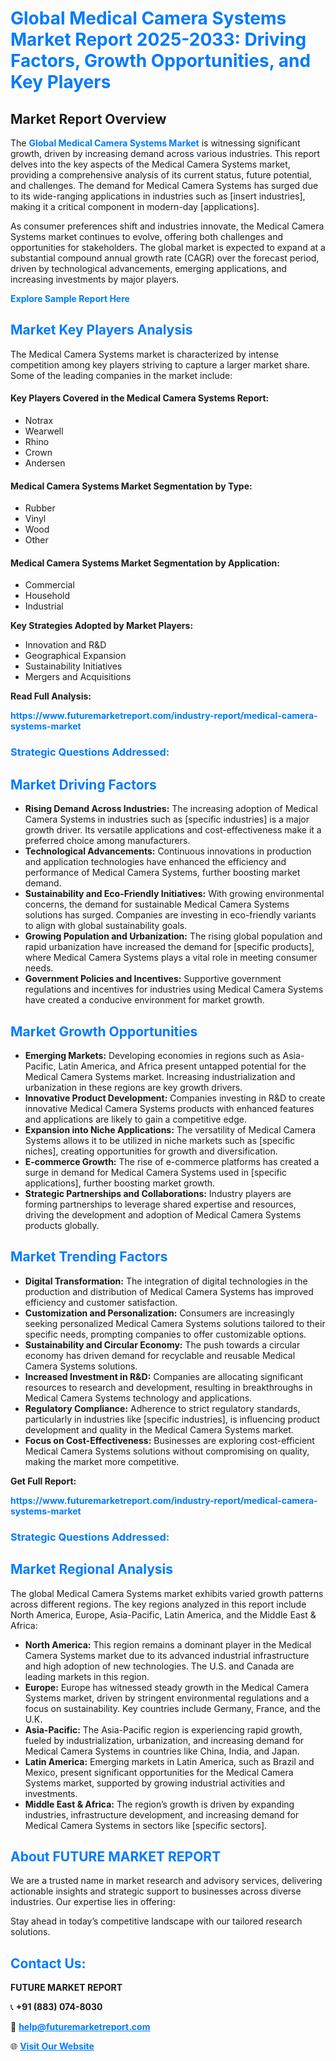 <h1 style="color: #007BFF;">Global Medical Camera Systems Market Report 2025-2033: Driving Factors, Growth Opportunities, and Key Players</h1>

<section id="overview">
<h2>Market Report Overview</h2>
<p>The <a href="https://www.futuremarketreport.com/industry-report/medical-camera-systems-market" style="color: #007BFF; text-decoration: none;"><strong>Global Medical Camera Systems Market</strong></a> is witnessing significant growth, driven by increasing demand across various industries. This report delves into the key aspects of the Medical Camera Systems market, providing a comprehensive analysis of its current status, future potential, and challenges. The demand for Medical Camera Systems has surged due to its wide-ranging applications in industries such as [insert industries], making it a critical component in modern-day [applications].</p>
<p>As consumer preferences shift and industries innovate, the Medical Camera Systems market continues to evolve, offering both challenges and opportunities for stakeholders. The global market is expected to expand at a substantial compound annual growth rate (CAGR) over the forecast period, driven by technological advancements, emerging applications, and increasing investments by major players.</p>
</section>

<section id="overview">
<p><a href="https://www.futuremarketreport.com/request-sample/reportId=32554" style="color: #007BFF; text-decoration: none;"><strong>Explore Sample Report Here</strong></a></p>
</section>

<section id="key-players">
<h2 style="color: #007BFF;">Market Key Players Analysis</h2>
<p>The Medical Camera Systems market is characterized by intense competition among key players striving to capture a larger market share. Some of the leading companies in the market include:</p>
<h4>Key Players Covered in the Medical Camera Systems Report:</h4>
<ul><li>Notrax</li><li>Wearwell</li><li>Rhino</li><li>Crown</li><li>Andersen</li></ul>
<h4>Medical Camera Systems Market Segmentation by Type:</h4>
<ul><li>Rubber</li><li>Vinyl</li><li>Wood</li><li>Other</li></ul>

<h4>Medical Camera Systems Market Segmentation by Application:</h4>
<ul><li>Commercial</li><li>Household</li><li>Industrial</li></ul>
<p><strong>Key Strategies Adopted by Market Players:</strong></p>
<ul>
<li>Innovation and R&D</li>
<li>Geographical Expansion</li>
<li>Sustainability Initiatives</li>
<li>Mergers and Acquisitions</li>
</ul>
</section>

<section>
<p><strong>Read Full Analysis: </strong></p><a href="https://www.futuremarketreport.com/industry-report/medical-camera-systems-market" style="color: #007BFF; text-decoration: none;"><strong>https://www.futuremarketreport.com/industry-report/medical-camera-systems-market</strong></a>
<h3 style="color: #007BFF;">Strategic Questions Addressed:</h3>
</section>

<section id="driving-factors">
<h2 style="color: #007BFF;">Market Driving Factors</h2>
<ul>
<li><strong>Rising Demand Across Industries:</strong> The increasing adoption of Medical Camera Systems in industries such as [specific industries] is a major growth driver. Its versatile applications and cost-effectiveness make it a preferred choice among manufacturers.</li>
<li><strong>Technological Advancements:</strong> Continuous innovations in production and application technologies have enhanced the efficiency and performance of Medical Camera Systems, further boosting market demand.</li>
<li><strong>Sustainability and Eco-Friendly Initiatives:</strong> With growing environmental concerns, the demand for sustainable Medical Camera Systems solutions has surged. Companies are investing in eco-friendly variants to align with global sustainability goals.</li>
<li><strong>Growing Population and Urbanization:</strong> The rising global population and rapid urbanization have increased the demand for [specific products], where Medical Camera Systems plays a vital role in meeting consumer needs.</li>
<li><strong>Government Policies and Incentives:</strong> Supportive government regulations and incentives for industries using Medical Camera Systems have created a conducive environment for market growth.</li>
</ul>
</section>

<section id="growth-opportunities">
<h2 style="color: #007BFF;">Market Growth Opportunities</h2>
<ul>
<li><strong>Emerging Markets:</strong> Developing economies in regions such as Asia-Pacific, Latin America, and Africa present untapped potential for the Medical Camera Systems market. Increasing industrialization and urbanization in these regions are key growth drivers.</li>
<li><strong>Innovative Product Development:</strong> Companies investing in R&D to create innovative Medical Camera Systems products with enhanced features and applications are likely to gain a competitive edge.</li>
<li><strong>Expansion into Niche Applications:</strong> The versatility of Medical Camera Systems allows it to be utilized in niche markets such as [specific niches], creating opportunities for growth and diversification.</li>
<li><strong>E-commerce Growth:</strong> The rise of e-commerce platforms has created a surge in demand for Medical Camera Systems used in [specific applications], further boosting market growth.</li>
<li><strong>Strategic Partnerships and Collaborations:</strong> Industry players are forming partnerships to leverage shared expertise and resources, driving the development and adoption of Medical Camera Systems products globally.</li>
</ul>
</section>

<section id="trending-factors">
<h2 style="color: #007BFF;">Market Trending Factors</h2>
<ul>
<li><strong>Digital Transformation:</strong> The integration of digital technologies in the production and distribution of Medical Camera Systems has improved efficiency and customer satisfaction.</li>
<li><strong>Customization and Personalization:</strong> Consumers are increasingly seeking personalized Medical Camera Systems solutions tailored to their specific needs, prompting companies to offer customizable options.</li>
<li><strong>Sustainability and Circular Economy:</strong> The push towards a circular economy has driven demand for recyclable and reusable Medical Camera Systems solutions.</li>
<li><strong>Increased Investment in R&D:</strong> Companies are allocating significant resources to research and development, resulting in breakthroughs in Medical Camera Systems technology and applications.</li>
<li><strong>Regulatory Compliance:</strong> Adherence to strict regulatory standards, particularly in industries like [specific industries], is influencing product development and quality in the Medical Camera Systems market.</li>
<li><strong>Focus on Cost-Effectiveness:</strong> Businesses are exploring cost-efficient Medical Camera Systems solutions without compromising on quality, making the market more competitive.</li>
</ul>
</section>

<section>
<p><strong>Get Full Report: </strong></p><a href="https://www.futuremarketreport.com/industry-report/medical-camera-systems-market" style="color: #007BFF; text-decoration: none;"><strong>https://www.futuremarketreport.com/industry-report/medical-camera-systems-market</strong></a>
<h3 style="color: #007BFF;">Strategic Questions Addressed:</h3>
</section>


<section id="regional-analysis">
<h2 style="color: #007BFF;">Market Regional Analysis</h2>
<p>The global Medical Camera Systems market exhibits varied growth patterns across different regions. The key regions analyzed in this report include North America, Europe, Asia-Pacific, Latin America, and the Middle East & Africa:</p>
<ul>
<li><strong>North America:</strong> This region remains a dominant player in the Medical Camera Systems market due to its advanced industrial infrastructure and high adoption of new technologies. The U.S. and Canada are leading markets in this region.</li>
<li><strong>Europe:</strong> Europe has witnessed steady growth in the Medical Camera Systems market, driven by stringent environmental regulations and a focus on sustainability. Key countries include Germany, France, and the U.K.</li>
<li><strong>Asia-Pacific:</strong> The Asia-Pacific region is experiencing rapid growth, fueled by industrialization, urbanization, and increasing demand for Medical Camera Systems in countries like China, India, and Japan.</li>
<li><strong>Latin America:</strong> Emerging markets in Latin America, such as Brazil and Mexico, present significant opportunities for the Medical Camera Systems market, supported by growing industrial activities and investments.</li>
<li><strong>Middle East & Africa:</strong> The region’s growth is driven by expanding industries, infrastructure development, and increasing demand for Medical Camera Systems in sectors like [specific sectors].</li>
</ul>
</section>

<footer>
<h2 style="color: #007BFF;">About FUTURE MARKET REPORT</h2>
<p>We are a trusted name in market research and advisory services, delivering actionable insights and strategic support to businesses across diverse industries. Our expertise lies in offering:</p>

<p>Stay ahead in today’s competitive landscape with our tailored research solutions.</p>

<h2 style="color: #007BFF;">Contact Us:</h2>
<p><strong>FUTURE MARKET REPORT</strong></p>
<p>📞 <strong>+91 (883) 074-8030</strong></p>
<p>📧 <strong><a href="mailto:help@futuremarketreport.com" style="color: #007BFF;">help@futuremarketreport.com</a></strong></p>
<p>🌐 <strong><a href="https://www.futuremarketreport.com/" style="color: #007BFF;">Visit Our Website</a></strong></p>
</footer>